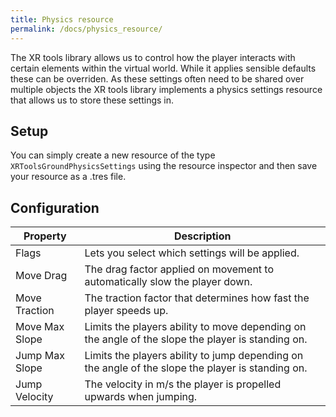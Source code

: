 ```yaml
---
title: Physics resource
permalink: /docs/physics_resource/
---
```


The XR tools library allows us to control how the player interacts with certain elements within the virtual world. While it applies sensible defaults these can be overriden. As these settings often need to be shared over multiple objects the XR tools library implements a physics settings resource that allows us to store these settings in.

## Setup

You can simply create a new resource of the type `XRToolsGroundPhysicsSettings` using the resource inspector and then save your resource as a .tres file.

## Configuration

| Property               | Description                                                     |
| ---------------------- | --------------------------------------------------------------- |
| Flags                  | Lets you select which settings will be applied.  |
| Move Drag              | The drag factor applied on movement to automatically slow the player down.  |
| Move Traction          | The traction factor that determines how fast the player speeds up.  |
| Move Max Slope         | Limits the players ability to move depending on the angle of the slope the player is standing on.  |
| Jump Max Slope         | Limits the players ability to jump depending on the angle of the slope the player is standing on.  |
| Jump Velocity          | The velocity in m/s the player is propelled upwards when jumping.  |
